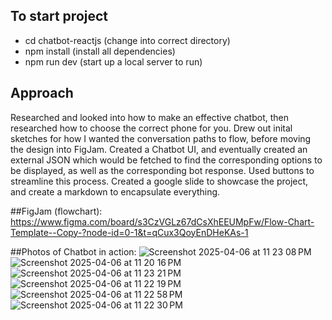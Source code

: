## To start project
- cd chatbot-reactjs (change into correct directory)
- npm install (install all dependencies)
- npm run dev (start up a local server to run)

## Approach
Researched and looked into how to make an effective chatbot, then researched how to choose the correct phone for you. Drew out inital sketches for how I wanted the conversation paths to flow, before moving the design into FigJam. Created a Chatbot UI, and eventually created an external JSON which would be fetched to find 
the corresponding options to be displayed, as well as the corresponding bot response. Used buttons to streamline this process. Created a google slide to showcase the project, and create a markdown to encapsulate everything.

##FigJam (flowchart):
https://www.figma.com/board/s3CzVGLz67dCsXhEEUMpFw/Flow-Chart-Template--Copy-?node-id=0-1&t=qCux3QoyEnDHeKAs-1

##Photos of Chatbot in action:
![Screenshot 2025-04-06 at 11 23 08 PM](https://github.com/user-attachments/assets/2c67531a-22fc-463d-8cea-4c6dc0536dfd)
![Screenshot 2025-04-06 at 11 20 16 PM](https://github.com/user-attachments/assets/1041eac5-89d6-4b60-a44e-00da4605eff3)
![Screenshot 2025-04-06 at 11 23 21 PM](https://github.com/user-attachments/assets/1c784e67-44e4-47a5-b930-24553361beb9)
![Screenshot 2025-04-06 at 11 22 19 PM](https://github.com/user-attachments/assets/dc722136-7abe-4664-94fe-2082b7e82411)
![Screenshot 2025-04-06 at 11 22 58 PM](https://github.com/user-attachments/assets/3a3e9284-c966-48f8-b486-c3010ba3f51c)
![Screenshot 2025-04-06 at 11 22 30 PM](https://github.com/user-attachments/assets/796f6b00-e56a-4155-a8b9-c01582496bca)
